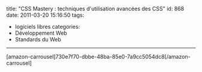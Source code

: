 title: "CSS Mastery : techniques d'utilisation avancées des CSS"
id: 868
date: 2011-03-20 15:16:50
tags: 
- logiciels libres
categories: 
- Développement Web
- Standards du Web
---

[amazon-carrousel]730e7f70-dbbe-48ba-85e0-7a9cc5054dc8[/amazon-carrousel]